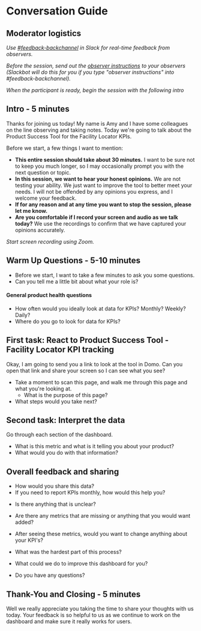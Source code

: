 # Conversation Guide

## Moderator logistics

*Use [#feedback-backchannel](https://dsva.slack.com/messages/C40B45NJK/details/) in Slack for real-time feedback from observers.*

*Before the session, send out the [observer instructions](https://github.com/department-of-veterans-affairs/va.gov-team/blob/master/platform/research/during-research/howto-observer-instructions.md) to your observers (Slackbot will do this for you if you type "observer instructions" into #feedback-backchannel).*

*When the participant is ready, begin the session with the following intro*

## Intro - 5 minutes

Thanks for joining us today! My name is Amy and I have some colleagues on the line observing and taking notes. Today we're going to talk about the Product Success Tool for the Facility Locator KPIs. 

Before we start, a few things I want to mention:

- **This entire session should take about 30 minutes.** I want to be sure not to keep you much longer, so I may occasionally prompt you with the next question or topic.
- **In this session, we want to hear your honest opinions.** We are not testing your ability. We just want to improve the tool to better meet your needs. I will not be offended by any opinions you express, and I welcome your feedback.
- **If for any reason and at any time you want to stop the session, please let me know.** 
- **Are you comfortable if I record your screen and audio as we talk today?** We use the recordings to confirm that we have captured your opinions accurately.

*Start screen recording using Zoom.*

## Warm Up Questions - 5-10 minutes
* Before we start, I want to take a few minutes to ask you some questions.
* Can you tell me a little bit about what your role is? 

#### General product health questions
- How often would you ideally look at data for KPIs? Monthly? Weekly? Daily?
- Where do you go to look for data for KPIs?

## First task: React to Product Success Tool - Facility Locator KPI tracking

Okay, I am going to send you a link to look at the tool in Domo. Can you open that link and share your screen so I can see what you see?

* Take a moment to scan this page, and walk me through this page and what you're looking at. 
    * What is the purpose of this page?
* What steps would you take next?


## Second task: Interpret the data
Go through each section of the dashboard. 
- What is this metric and what is it telling you about your product?
- What would you do with that information?

## Overall feedback and sharing
- How would you share this data?
- If you need to report KPIs monthly, how would this help you?

* Is there anything that is unclear?
* Are there any metrics that are missing or anything that you would want added?
* After seeing these metrics, would you want to change anything about your KPI's?
* What was the hardest part of this process?
* What could we do to improve this dashboard for you?

* Do you have any questions?


## Thank-You and Closing - 5 minutes
Well we really appreciate you taking the time to share your thoughts with us today. Your feedback is so helpful to us as we continue to work on the dashboard and make sure it really works for users.


